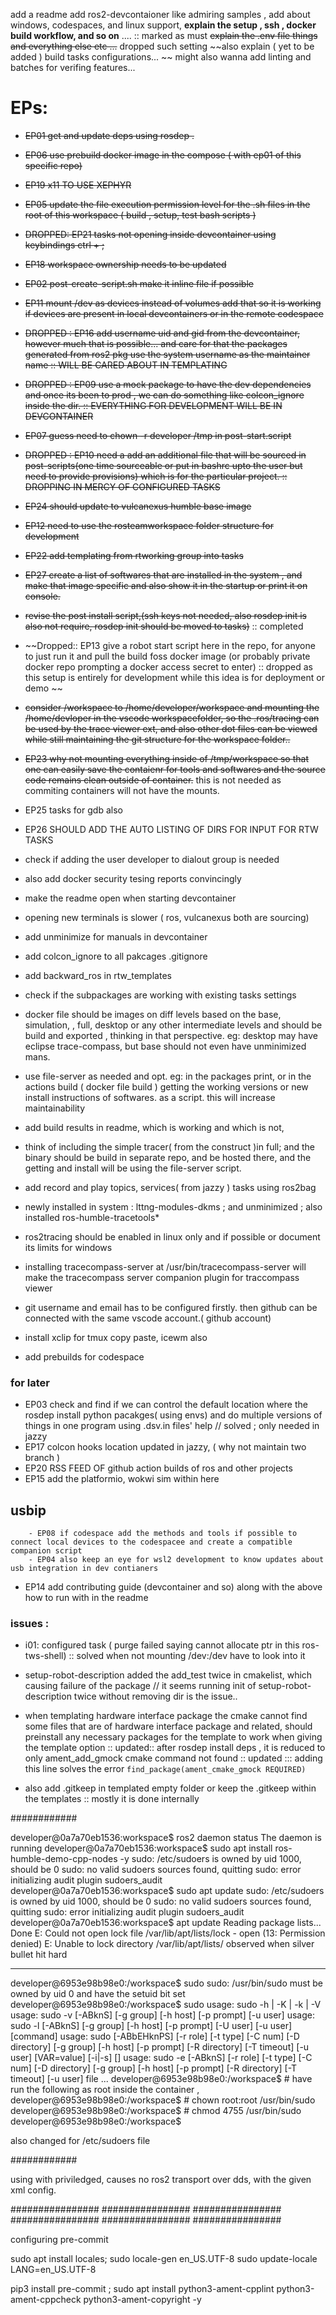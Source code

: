 add a readme
add ros2-devcontaioner like admiring samples ,
add about windows, codespaces, and linux support, 
**explain the setup , ssh , docker build workflow, and so on** .... :: marked as must
~~explain the .env file things and everything else etc ...~~ dropped such setting
~~also explain ( yet to be added ) build tasks configurations... ~~
might also wanna add linting and batches for verifing features...


# EPs:

- ~~EP01 get and update deps using rosdep .~~
- ~~EP06 use prebuild docker image in the compose ( with ep01 of this specific repo)~~ 
- ~~EP19 x11 TO USE XEPHYR~~
- ~~EP05 update the file execution permission level for the .sh files in the root of this workspace ( build , setup, test bash scripts )~~
- ~~DROPPED: EP21 tasks not opening inside devcontainer using keybindings ctrl + ;~~
- ~~EP18 workspace ownership needs to be updated~~
- ~~EP02 post-create-script.sh make it inline file if possible~~ 
- ~~EP11 mount /dev as devices instead of volumes add that so it is working if devices are present in local devcontainers or in the remote codespace~~
- ~~DROPPED : EP16 add username uid and gid from the devcontainer, however much that is possible... and care for that the packages generated from ros2 pkg use the system username as the maintainer name :: WILL BE CARED ABOUT IN TEMPLATING~~
- ~~DROPPED : EP09 use a mock package to have the dev dependencies and once its been to prod , we can do something like colcon_ignore inside the dir. :: EVERYTHING FOR DEVELOPMENT WILL BE IN DEVCONTAINER~~
- ~~EP07 guess need to chown -r developer /tmp in post-start.script~~


- ~~DROPPED : EP10 need a add an additional file that will be sourced in post-scripts(one time sourceable or put in bashrc upto the user but need to provide provisions) which is for the particular project. :: DROPPING IN MERCY OF CONFIGURED TASKS~~

- ~~EP24 should update to vulcanexus humble base image~~
- ~~EP12 need to use the rosteamworkspace folder structure for development~~

- ~~EP22 add templating from rtworking group into tasks~~
- ~~EP27 create a list of softwares that are installed in the system , and make that image specific and also show it in the startup or print it on console.~~ 

- ~~revise the post install script,(ssh keys not needed, also rosdep init is also not require, rosdep init should be moved to tasks)~~ :: completed

- ~~Dropped:: EP13 give a robot start script here in the repo, for anyone to just run it and pull the build foss docker image (or probably private docker repo prompting a docker access secret to enter) :: dropped as this setup is entirely for development while this idea is for deployment or demo ~~
- ~~consider /workspace to /home/developer/workspace and mounting the /home/devloper in the vscode workspacefolder, so the .ros/tracing can be used by the trace viewer ext, and also other dot files can be viewed while still maintaining the git structure for the workspace folder..~~

- ~~EP23 why not mounting everything inside of /tmp/workspace so that one can easily save the contaienr for tools and softwares and the source code remains clean outside of container.~~  this is not needed as commiting containers will not have the mounts.

- EP25 tasks for gdb also 

- EP26 SHOULD ADD THE AUTO LISTING OF DIRS FOR INPUT FOR RTW TASKS

- check if adding the user developer to dialout group is needed
- also add docker security tesing reports convincingly  
- make the readme open when starting devcontainer
- opening new terminals is slower ( ros, vulcanexus both are sourcing)


- add unminimize for manuals in devcontainer

- add colcon_ignore to all pakcages .gitignore

- add backward_ros in rtw_templates
- check if the subpackages are working with existing tasks settings

- docker file should be images on diff levels based on the base, simulation, , full, desktop or any other intermediate levels and should be build and exported , thinking in that perspective. eg: desktop may have eclipse trace-compass, but base should not even have unminimized mans.

- use file-server as needed and opt. eg: in the packages print, or in the actions build ( docker file build ) getting the working versions or new install instructions of softwares. as a script. this will increase maintainability

- add build results in readme, which is working and which is not,
- think of including the simple tracer( from the construct )in full; and the binary should be build in separate repo, and be hosted there, and the getting and install will be using the file-server script.

- add record and play topics, services( from jazzy ) tasks using ros2bag

- newly installed in system : lttng-modules-dkms ; and unminimized ; also installed ros-humble-tracetools*

- ros2tracing should be enabled in linux only and if possible or document its limits for windows




- installing tracecompass-server at /usr/bin/tracecompass-server will make the tracecompass server companion plugin for traccompass viewer

- git username and email has to be configured firstly. then github can be connected with the same vscode account.( github account)

- install xclip for tmux copy paste, icewm also

- add prebuilds for codespace
### for later

- EP03 check and find if we can control the default location where the rosdep install python pacakges( using envs) and do multiple versions of things in one program using .dsv.in files' help // solved ; only needed in jazzy 
- EP17 colcon hooks location updated in jazzy, ( why not maintain two branch )
- EP20 RSS FEED OF github action builds of ros and other projects
- EP15 add the platformio, wokwi sim within here 

## usbip
        - EP08 if codespace add the methods and tools if possible to connect local devices to the codespacee and create a compatible companion script 
        - EP04 also keep an eye for wsl2 development to know updates about usb integration in dev contianers

- EP14 add contributing guide (devcontainer and so) along with the above how to run with in the readme 




### issues : 
- i01: configured task ( purge failed saying cannot allocate ptr in this ros-tws-shell) :: solved when not mounting /dev:/dev have to look into it
- setup-robot-description added the add_test twice in cmakelist, which causing failure of the package // it seems running init of setup-robot-description twice without removing dir is the issue..
- when templating hardware interface package the cmake cannot find some files that are of hardware interface package and related, should preinstall any necessary packages for the template to work when giving the template option :: updated:: after rosdep install deps , it is reduced to only ament_add_gmock cmake command not found  :: updated ::: adding this line solves the error ```find_package(ament_cmake_gmock REQUIRED)```


- also add .gitkeep in templated empty folder or keep the .gitkeep within the templates :: mostly it is done internally



############

developer@0a7a70eb1536:<humble>workspace$ ros2 daemon status
The daemon is running
developer@0a7a70eb1536:<humble>workspace$ sudo apt install ros-humble-demo-cpp-nodes -y 
sudo: /etc/sudoers is owned by uid 1000, should be 0
sudo: no valid sudoers sources found, quitting
sudo: error initializing audit plugin sudoers_audit
developer@0a7a70eb1536:<humble>workspace$ sudo apt update
sudo: /etc/sudoers is owned by uid 1000, should be 0
sudo: no valid sudoers sources found, quitting
sudo: error initializing audit plugin sudoers_audit
developer@0a7a70eb1536:<humble>workspace$ apt update
Reading package lists... Done
E: Could not open lock file /var/lib/apt/lists/lock - open (13: Permission denied)
E: Unable to lock directory /var/lib/apt/lists/ observed when silver bullet hit hard



------------------------------------


developer@6953e98b98e0:/workspace$ sudo
sudo: /usr/bin/sudo must be owned by uid 0 and have the setuid bit set
developer@6953e98b98e0:/workspace$ sudo
usage: sudo -h | -K | -k | -V
usage: sudo -v [-ABknS] [-g group] [-h host] [-p prompt] [-u user]
usage: sudo -l [-ABknS] [-g group] [-h host] [-p prompt] [-U user] [-u user] [command]
usage: sudo [-ABbEHknPS] [-r role] [-t type] [-C num] [-D directory] [-g group] [-h host] [-p prompt] [-R directory] [-T timeout] [-u user] [VAR=value] [-i|-s]
            [<command>]
usage: sudo -e [-ABknS] [-r role] [-t type] [-C num] [-D directory] [-g group] [-h host] [-p prompt] [-R directory] [-T timeout] [-u user] file ...
developer@6953e98b98e0:/workspace$ # have run the following as root inside the container ,
developer@6953e98b98e0:/workspace$ # chown root:root /usr/bin/sudo
developer@6953e98b98e0:/workspace$ # chmod 4755 /usr/bin/sudo
developer@6953e98b98e0:/workspace$ 


also changed for /etc/sudoers file

############

using with  priviledged, causes no ros2 transport over dds, with the given xml config.



################
################
################
################
################
################


configuring pre-commit

sudo apt install locales;
sudo locale-gen en_US.UTF-8
sudo update-locale LANG=en_US.UTF-8

pip3 install pre-commit ; 
sudo apt install python3-ament-cpplint python3-ament-cppcheck python3-ament-copyright -y